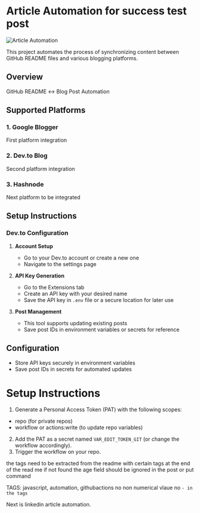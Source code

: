 # Article Automation for success test post 

![Article Automation](image.png)

This project automates the process of synchronizing content between GitHub README files and various blogging platforms.

## Overview

GitHub README ↔ Blog Post Automation

## Supported Platforms

### 1. Google Blogger
First platform integration

### 2. Dev.to Blog
Second platform integration  

### 3. Hashnode
Next platform to be integrated

## Setup Instructions

### Dev.to Configuration

1. **Account Setup**
   - Go to your Dev.to account or create a new one
   - Navigate to the settings page

2. **API Key Generation**
   - Go to the Extensions tab
   - Create an API key with your desired name
   - Save the API key in `.env` file or a secure location for later use

3. **Post Management**
   - This tool supports updating existing posts
   - Save post IDs in environment variables or secrets for reference

## Configuration

- Store API keys securely in environment variables
- Save post IDs in secrets for automated updates

# Setup Instructions

1. Generate a Personal Access Token (PAT) with the following scopes:
  - repo (for private repos)
  - workflow or actions:write (to update repo variables)
2. Add the PAT as a secret named `VAR_EDIT_TOKEN_GIT` (or change the workflow accordingly).
3. Trigger the workflow on your repo.

the tags need to be extracted from the readme with certain tags at the end of the read me if not found the age field should be ignored in the post or put command 

TAGS: javascript, automation, githubactions 
    no non numerical vlaue no ` - in the tags `


Next is linkedin article automation. 

